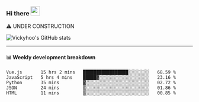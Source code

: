 ### Hi there <a href="https://www.gautamkrishnar.com/"><img src="https://media.giphy.com/media/hvRJCLFzcasrR4ia7z/giphy.gif" width="25px"></a>
⚠️ UNDER CONSTRUCTION

![Vickyhoo's GitHub stats](https://github-readme-stats.vercel.app/api?username=vickyhoo&theme=react&show_icons=true)

---

#### :bar_chart: Weekly development breakdown

<!--START_SECTION:waka-->
```text
Vue.js       15 hrs 2 mins   █████████████████░░░░░░░░   68.59 % 
JavaScript   5 hrs 4 mins    █████▓░░░░░░░░░░░░░░░░░░░   23.16 % 
Python       35 mins         ▓░░░░░░░░░░░░░░░░░░░░░░░░   02.72 % 
JSON         24 mins         ▒░░░░░░░░░░░░░░░░░░░░░░░░   01.86 % 
HTML         11 mins         ▒░░░░░░░░░░░░░░░░░░░░░░░░   00.85 % 
```
<!--END_SECTION:waka-->


<!--
**vickyhoo/vickyhoo** is a ✨ _special_ ✨ repository because its `README.md` (this file) appears on your GitHub profile.

Here are some ideas to get you started:

- 🔭 I’m currently working on ...
- 🌱 I’m currently learning ...
- 👯 I’m looking to collaborate on ...
- 🤔 I’m looking for help with ...
- 💬 Ask me about ...
- 📫 How to reach me: ...
- 😄 Pronouns: ...
- ⚡ Fun fact: ...
-->
